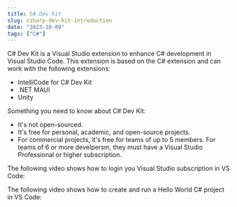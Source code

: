 ```yaml
---
title: C# Dev Kit
slug: csharp-dev-kit-introduction
date: "2023-10-09"
tags: ["C#"]
---
```


C# Dev Kit is a Visual Studio extension to enhance C# development in Visual Studio Code. This extension is based on the C# extension and can work with the following extensions:

- IntelliCode for C# Dev Kit
- .NET MAUI
- Unity

Something you need to know about C# Dev Kit:

- It's not open-sourced.
- It's free for personal, academic, and open-source projects. 
- For commercial projects, it's free for teams of up to 5 members. For teams of 6 or more develpersm, they must have a Visual Studio Professional or higher subscription.

The following video shows how to login you Visual Studio subscription in VS Code:



The following video shows how to create and run a Hello World C# project in VS Code: